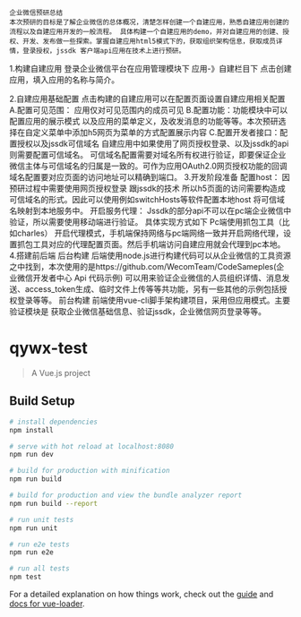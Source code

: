 
	企业微信预研总结
    本次预研的目标是了解企业微信的总体概况，清楚怎样创建一个自建应用，熟悉自建应用创建的流程以及自建应用开发的一般流程。 具体构建一个自建应用的demo，并对自建应用的创建、授权、开发、发布做一些探索。掌握自建应用html5模式下的，获取组织架构信息，获取成员详情，登录授权，jssdk 客户端api应用在技术上进行预研。
1.构建自建应用
       登录企业微信平台在应用管理模块下 应用-》自建栏目下 点击创建应用，填入应用的名称与简介。
       



2.自建应用基础配置
   点击构建的自建应用可以在配置页面设置自建应用相关配置
A.配置可见范围： 应用仅对可见范围内的成员可见
B.配置功能：功能模块中可以配置应用的展示模式  以及应用的菜单定义，及收发消息的功能等等。本次预研选择在自定义菜单中添加h5网页为菜单的方式配置展示内容
C.配置开发者接口：配置授权以及jssdk可信域名
  自建应用中如果使用了网页授权登录、以及jssdk的api则需要配置可信域名。
可信域名配置需要对域名所有权进行验证，即要保证企业微信主体与可信域名的归属是一致的。可作为应用OAuth2.0网页授权功能的回调域名配置要对应页面的访问地址可以精确到端口。
3.开发阶段准备
  配置host： 
     因预研过程中需要使用网页授权登录 跟jssdk的技术 所以h5页面的访问需要构造成可信域名的形式。因此可以使用例如switchHosts等软件配置本地host 将可信域名映射到本地服务中。
  开启服务代理：
     Jssdk的部分api不可以在pc端企业微信中验证，所以需要使用移动端进行验证。
具体实现方式如下
     Pc端使用抓包工具（比如charles） 开启代理模式，手机端保持网络与pc端网络一致并开启网络代理，设置抓包工具对应的代理配置页面。然后手机端访问自建应用就会代理到pc本地。
4.搭建前后端
   后台构建
   后端使用node.js进行构建代码可以从企业微信的工具资源之中找到，本次使用的是https://github.com/WecomTeam/CodeSameples(企业微信开发者中心 Api 代码示例)  可以用来验证企业微信的人员组织详情、消息发送、access_token生成、临时文件上传等等共功能，另有一些其他的示例包括授权登录等等。
前台构建
  前端使用vue-cli脚手架构建项目，采用但应用模式。主要验证模块是  获取企业微信基础信息、验证jssdk，企业微信网页登录等等。



# qywx-test

> A Vue.js project

## Build Setup

``` bash
# install dependencies
npm install

# serve with hot reload at localhost:8080
npm run dev

# build for production with minification
npm run build

# build for production and view the bundle analyzer report
npm run build --report

# run unit tests
npm run unit

# run e2e tests
npm run e2e

# run all tests
npm test
```

For a detailed explanation on how things work, check out the [guide](http://vuejs-templates.github.io/webpack/) and [docs for vue-loader](http://vuejs.github.io/vue-loader).
